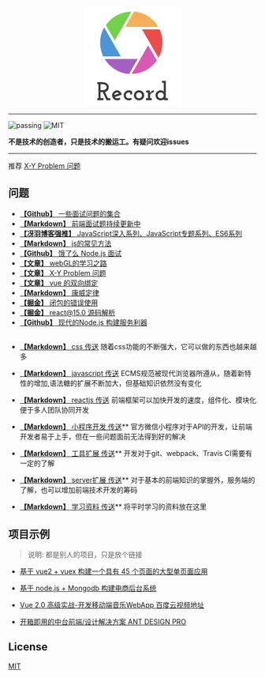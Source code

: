 <div align="center"><img src="./Img/record1.png" alt="logo" title="logo"/></div>

---

![passing](https://img.shields.io/badge/build-passing-brightgreen.svg)
![MIT](https://img.shields.io/badge/License-MIT-brightgreen.svg)

**不是技术的创造者，只是技术的搬运工。有疑问欢迎issues**

---

推荐 [X-Y Problem 问题](https://coolshell.cn/articles/10804.html)

## 问题
* [**【Github】** 一些面试问题的集合](https://github.com/EastSummer/wheel_marking/blob/master/question.md)
* [**【Markdown】** 前端面试题持续更新中](https://github.com/HerryLo/Record/blob/master/js/JsMd/%E5%B8%B8%E8%A7%81%E7%9A%84%E9%9D%A2%E8%AF%95%E9%A2%98.md)
* [**【冴羽博客强推】** JavaScript深入系列、JavaScript专题系列、ES6系列](https://github.com/mqyqingfeng/Blog)
* [**【Markdown】** js的常见方法](./js/JsMd/js的常见方法.md)
* [**【Github】** 饿了么 Node.js 面试](https://github.com/ElemeFE/node-interview/tree/master/sections/zh-cn)
* [**【文章】** webGL的学习之路](https://blog.csdn.net/column/details/webgl.html?&page=2)
* [**【文章】** X-Y Problem 问题](https://coolshell.cn/articles/10804.html)
* [**【文章】** vue 的双向绑定](https://www.cnblogs.com/kidney/p/6052935.html?utm_source=gold_browser_extension)
* [**【Markdown】** 康威定律](./other/康威定律.md)
* [**【掘金】** 闭包的错误使用](https://juejin.im/post/5c22f13b5188252b56273a00)
* [**【掘金】** react@15.0 源码解析](https://juejin.im/post/5983dfbcf265da3e2f7f32de)
* [**【Github】** 现代的Node.js 构建服务利器](https://i5ting.github.io/modern-nodejs/)

## 

* [**【Markdown】** css 传送](./css) 随着css功能的不断强大，它可以做的东西也越来越多

* [**【Markdown】** javascript 传送](./js) ECMS规范被现代浏览器所遵从，随着新特性的增加,语法糖的扩展不断加大，但基础知识依然没有变化

* [**【Markdown】** reactjs 传送](./frame) 前端框架可以加快开发的速度，组件化、模块化便于多人团队协同开发

* [**【Markdown】** 小程序开发 传送](./other/wxsapp)** 官方微信小程序对于API的开发，让前端开发者易于上手，但在一些问题面前无法得到好的解决

* [**【Markdown】** 工具扩展 传送](./other/devTool)** 开发对于git、webpack、Travis CI需要有一定的了解

* [**【Markdown】** server扩展 传送](./server)** 对于基本的前端知识的掌握外，服务端的了解，也可以增加前端技术开发的筹码

* [**【Markdown】** 学习资料 传送](./other/learn)** 将平时学习的资料放在这里

## 项目示例
> 说明: 都是别人的项目，只是放个链接

* [基于 vue2 + vuex 构建一个具有 45 个页面的大型单页面应用][30]
* [基于 node.js + Mongodb 构建电商后台系统][31]
* [Vue 2.0 高级实战-开发移动端音乐WebApp 百度云视频地址][32]
* [开箱即用的中台前端/设计解决方案 ANT DESIGN PRO](https://pro.ant.design/)

  [30]: https://github.com/bailicangdu/vue2-elm
  [31]: https://github.com/bailicangdu/node-elm
  [32]: https://pan.baidu.com/s/1geQIWHt?qq-pf-to=pcqq.group&errno=0&errmsg=Auth%20Login%20Sucess&&bduss=&ssnerror=0#list/path=%2FVue%202.0%20%E9%AB%98%E7%BA%A7%E5%AE%9E%E6%88%98-%E5%BC%80%E5%8F%91%E7%A7%BB%E5%8A%A8%E7%AB%AF%E9%9F%B3%E4%B9%90WebApp
  
## License
[MIT](https://github.com/HerryLo/Record/blob/master/LICENSE)
